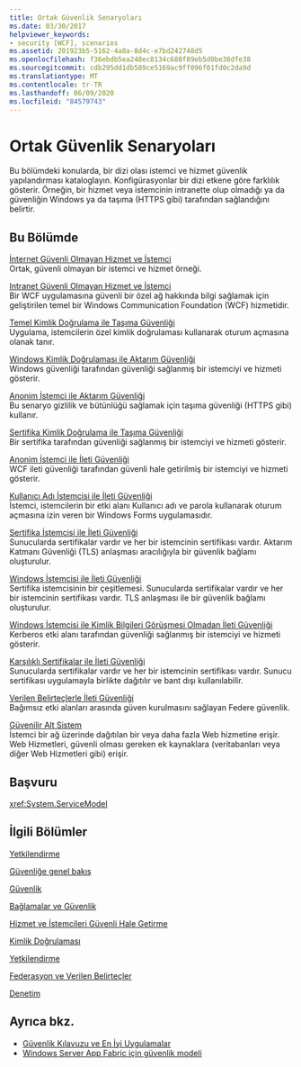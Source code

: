 ```yaml
---
title: Ortak Güvenlik Senaryoları
ms.date: 03/30/2017
helpviewer_keywords:
- security [WCF], scenarios
ms.assetid: 201923b5-5162-4a8a-8d4c-e7bd242748d5
ms.openlocfilehash: f36ebdb5ea248ec8134c688f89eb5d0be38dfe38
ms.sourcegitcommit: cdb295dd1db589ce5169ac9ff096f01fd0c2da9d
ms.translationtype: MT
ms.contentlocale: tr-TR
ms.lasthandoff: 06/09/2020
ms.locfileid: "84579743"
---
```

# <a name="common-security-scenarios"></a>Ortak Güvenlik Senaryoları
Bu bölümdeki konularda, bir dizi olası istemci ve hizmet güvenlik yapılandırması kataloglayın. Konfigürasyonlar bir dizi etkene göre farklılık gösterir. Örneğin, bir hizmet veya istemcinin intranette olup olmadığı ya da güvenliğin Windows ya da taşıma (HTTPS gibi) tarafından sağlandığını belirtir.  
  
## <a name="in-this-section"></a>Bu Bölümde  
 [İnternet Güvenli Olmayan Hizmet ve İstemci](internet-unsecured-client-and-service.md)  
 Ortak, güvenli olmayan bir istemci ve hizmet örneği.  
  
 [Intranet Güvenli Olmayan Hizmet ve İstemci](intranet-unsecured-client-and-service.md)  
 Bir WCF uygulamasına güvenli bir özel ağ hakkında bilgi sağlamak için geliştirilen temel bir Windows Communication Foundation (WCF) hizmetidir.  
  
 [Temel Kimlik Doğrulama ile Taşıma Güvenliği](transport-security-with-basic-authentication.md)  
 Uygulama, istemcilerin özel kimlik doğrulaması kullanarak oturum açmasına olanak tanır.  
  
 [Windows Kimlik Doğrulaması ile Aktarım Güvenliği](transport-security-with-windows-authentication.md)  
 Windows güvenliği tarafından güvenliği sağlanmış bir istemciyi ve hizmeti gösterir.  
  
 [Anonim İstemci ile Aktarım Güvenliği](transport-security-with-an-anonymous-client.md)  
 Bu senaryo gizlilik ve bütünlüğü sağlamak için taşıma güvenliği (HTTPS gibi) kullanır.  
  
 [Sertifika Kimlik Doğrulama ile Taşıma Güvenliği](transport-security-with-certificate-authentication.md)  
 Bir sertifika tarafından güvenliği sağlanmış bir istemciyi ve hizmeti gösterir.  
  
 [Anonim İstemci ile İleti Güvenliği](message-security-with-an-anonymous-client.md)  
 WCF ileti güvenliği tarafından güvenli hale getirilmiş bir istemciyi ve hizmeti gösterir.  
  
 [Kullanıcı Adı İstemcisi ile İleti Güvenliği](message-security-with-a-user-name-client.md)  
 İstemci, istemcilerin bir etki alanı Kullanıcı adı ve parola kullanarak oturum açmasına izin veren bir Windows Forms uygulamasıdır.  
  
 [Sertifika İstemcisi ile İleti Güvenliği](message-security-with-a-certificate-client.md)  
 Sunucularda sertifikalar vardır ve her bir istemcinin sertifikası vardır. Aktarım Katmanı Güvenliği (TLS) anlaşması aracılığıyla bir güvenlik bağlamı oluşturulur.  
  
 [Windows İstemcisi ile İleti Güvenliği](message-security-with-a-windows-client.md)  
 Sertifika istemcisinin bir çeşitlemesi. Sunucularda sertifikalar vardır ve her bir istemcinin sertifikası vardır. TLS anlaşması ile bir güvenlik bağlamı oluşturulur.  
  
 [Windows İstemcisi ile Kimlik Bilgileri Görüşmesi Olmadan İleti Güvenliği](message-security-with-a-windows-client-without-credential-negotiation.md)  
 Kerberos etki alanı tarafından güvenliği sağlanmış bir istemciyi ve hizmeti gösterir.  
  
 [Karşılıklı Sertifikalar ile İleti Güvenliği](message-security-with-mutual-certificates.md)  
 Sunucularda sertifikalar vardır ve her bir istemcinin sertifikası vardır. Sunucu sertifikası uygulamayla birlikte dağıtılır ve bant dışı kullanılabilir.  
  
 [Verilen Belirteçlerle İleti Güvenliği](message-security-with-issued-tokens.md)  
 Bağımsız etki alanları arasında güven kurulmasını sağlayan Federe güvenlik.  
  
 [Güvenilir Alt Sistem](trusted-subsystem.md)  
 İstemci bir ağ üzerinde dağıtılan bir veya daha fazla Web hizmetine erişir. Web Hizmetleri, güvenli olması gereken ek kaynaklara (veritabanları veya diğer Web Hizmetleri gibi) erişir.  
  
## <a name="reference"></a>Başvuru  
 <xref:System.ServiceModel>  
  
## <a name="related-sections"></a>İlgili Bölümler  
 [Yetkilendirme](authorization-in-wcf.md)  
  
 [Güvenliğe genel bakış](security-overview.md)  
  
 [Güvenlik](security.md)  
  
 [Bağlamalar ve Güvenlik](bindings-and-security.md)  
  
 [Hizmet ve İstemcileri Güvenli Hale Getirme](securing-services-and-clients.md)  
  
 [Kimlik Doğrulaması](authentication-in-wcf.md)  
  
 [Yetkilendirme](authorization-in-wcf.md)  
  
 [Federasyon ve Verilen Belirteçler](federation-and-issued-tokens.md)  
  
 [Denetim](auditing-security-events.md)  
  
## <a name="see-also"></a>Ayrıca bkz.

- [Güvenlik Kılavuzu ve En İyi Uygulamalar](security-guidance-and-best-practices.md)
- [Windows Server App Fabric için güvenlik modeli](https://docs.microsoft.com/previous-versions/appfabric/ee677202(v=azure.10))
